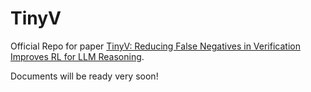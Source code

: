 # TinyV

Official Repo for paper [TinyV: Reducing False Negatives in Verification Improves RL for LLM Reasoning](https://arxiv.org/abs/2505.14625).

Documents will be ready very soon!